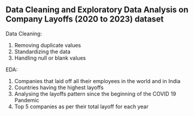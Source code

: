 ## Data Cleaning and Exploratory Data Analysis on Company Layoffs (2020 to 2023) dataset 

Data Cleaning:
1) Removing duplicate values
2) Standardizing the data
3) Handling null or blank values

EDA:
1) Companies that laid off all their employees in the world and in India
2) Countries having the highest layoffs
3) Analysing the layoffs pattern since the beginning of the COVID 19 Pandemic
4) Top 5 companies as per their total layoff for each year 

